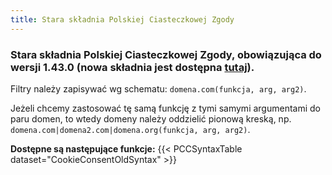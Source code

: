 ```yaml
---
title: Stara składnia Polskiej Ciasteczkowej Zgody
---
```


### Stara składnia Polskiej Ciasteczkowej Zgody, obowiązująca do wersji 1.43.0 (nowa składnia jest dostępna [tutaj](/cookieconsentsyntax)).

Filtry należy zapisywać wg schematu: `domena.com(funkcja, arg, arg2)`.

Jeżeli chcemy zastosować tę samą funkcję z tymi samymi argumentami do paru domen, to wtedy domeny należy oddzielić pionową kreską, np. `domena.com|domena2.com|domena.org(funkcja, arg, arg2)`.

**Dostępne są następujące funkcje:**
{{< PCCSyntaxTable dataset="CookieConsentOldSyntax" >}}
